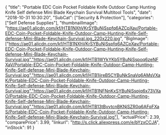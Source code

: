 {
	"title": "Portable EDC Coin Pocket Foldable Knife Outdoor Camp Hunting Knife Self defense Mini Blade Keychain Survival Multitool Tools",
	"date": "2018-10-31 10:30:20",
	"SubCat": ["Security & Protection"],
	"categories": ["Self Defense Supplies"],
	"thumbnailImage": "https://ae01.alicdn.com/kf/HTB1NXhVKrSYBuNjSspfq6AZCpXav/Portable-EDC-Coin-Pocket-Foldable-Knife-Outdoor-Camp-Hunting-Knife-Self-defense-Mini-Blade-Keychain-Survival.jpg_220x220.jpg",
	"BigImage": ["https://ae01.alicdn.com/kf/HTB1NXhVKrSYBuNjSspfq6AZCpXav/Portable-EDC-Coin-Pocket-Foldable-Knife-Outdoor-Camp-Hunting-Knife-Self-defense-Mini-Blade-Keychain-Survival.jpg","https://ae01.alicdn.com/kf/HTB1WYkYKb5YBuNjSspoq6zeNFXaV/Portable-EDC-Coin-Pocket-Foldable-Knife-Outdoor-Camp-Hunting-Knife-Self-defense-Mini-Blade-Keychain-Survival.jpg","https://ae01.alicdn.com/kf/HTB1iireB5CYBuNkSnaVq6AMsVXaK/Portable-EDC-Coin-Pocket-Foldable-Knife-Outdoor-Camp-Hunting-Knife-Self-defense-Mini-Blade-Keychain-Survival.jpg","https://ae01.alicdn.com/kf/HTB1NFNnKxSYBuNjSspjq6x73VXaO/Portable-EDC-Coin-Pocket-Foldable-Knife-Outdoor-Camp-Hunting-Knife-Self-defense-Mini-Blade-Keychain-Survival.jpg","https://ae01.alicdn.com/kf/HTB13tBvvtcnBKNjSZR0q6AFqFXaS/Portable-EDC-Coin-Pocket-Foldable-Knife-Outdoor-Camp-Hunting-Knife-Self-defense-Mini-Blade-Keychain-Survival.jpg"],
	"actualPrice": 2.39,
	"comparePrice": 3.99,
	"linkurl": "http://s.click.aliexpress.com/e/bYzxCCJA",
	"inStock": 91
}
